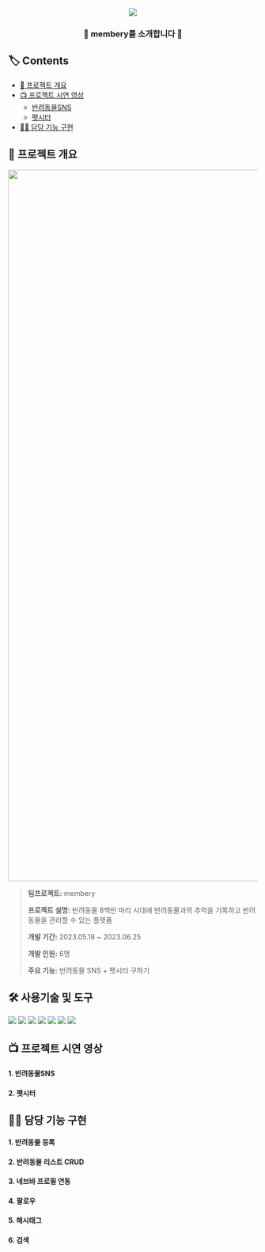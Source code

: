 <div align=center>
<img src="https://capsule-render.vercel.app/api?type=waving&color=fb9fa4&height=200&section=header&text=membery&nbsp;project&fontSize=90&fontColor=FFFFFF" />
  
### 🐶 membery를 소개합니다 🍒

</div>

## 🏷️ Contents

* [📜 프로젝트 개요](#-프로젝트-개요)<br>
* [📺 프로젝트 시연 영상](#-프로젝트-시연-영상)
  * [반려동물SNS](#1-반려동물SNS)<br>
  * [펫시터](#펫시터)<br>
* [👩‍💻 담당 기능 구현](#-담당-기능-구현)<br>


## 📜 프로젝트 개요
<p align="center"><img width="1438" alt="memberyMain" src="https://github.com/ukangpark/membery/assets/123609487/6efd9870-0ff3-494d-bb5a-ec9436aeff41"></p>

> **팀프로젝트:** membery <br>
> 
> **프로젝트 설명:** 반려동물 8백만 마리 시대에 반려동물과의 추억을 기록하고 반려동물을 관리할 수 있는
플랫폼 <br>
> 
> **개발 기간:** 2023.05.18 ~ 2023.06.25 <br>
>
> **개발 인원:** 6명 <br>
> 
> **주요 기능:** 반려동물 SNS + 펫시터 구하기

## 🛠️ 사용기술 및 도구
<div>
	<img src="https://img.shields.io/badge/Java-007396?style=flat&logo=Java&logoColor=white" />
	<img src="https://img.shields.io/badge/HTML5-E34F26?style=flat&logo=HTML5&logoColor=white" />
	<img src="https://img.shields.io/badge/CSS3-1572B6?style=flat&logo=CSS3&logoColor=white" />
  <img src="https://img.shields.io/badge/JavaScript-F7DF1E?style=flat&logo=JavaScript&logoColor=white" />
  <img src="https://img.shields.io/badge/Spring-6DB33F?style=flat&logo=Spring&logoColor=white" />
  <img src="https://img.shields.io/badge/MySQL-4479A1?style=flat&logo=MySQL&logoColor=white" />
  <img src="https://img.shields.io/badge/MariaDB-003545?style=flat&logo=MariaDB&logoColor=white" />
</div>

## 📺 프로젝트 시연 영상
#### 1. 반려동물SNS
<p align="center">
  
#### 2. 펫시터
  
## 👩‍💻 담당 기능 구현
#### 1. 반려동물 등록

#### 2. 반려동물 리스트 CRUD

#### 3. 네브바 프로필 연동
#### 4. 팔로우
#### 5. 해시태그
#### 6. 검색



